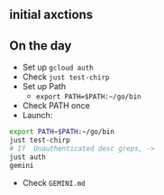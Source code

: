 ## initial axctions

## On the day

* Set up `gcloud auth`
* Check `just test-chirp`
* Set up Path
  * `export PATH=$PATH:~/go/bin`
* Check PATH once
* Launch:

```bash
export PATH=$PATH:~/go/bin
just test-chirp
# If  Unauthenticated desc greps, ->
just auth
gemini

```
* Check `GEMINI.md`
